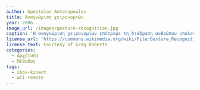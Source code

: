```yaml
---
author: Apostolos Antonopoulos
title: Αναγνώριση χειρονομιών
year: 2006
image_url: /images/gesture-recognition.jpg
caption: 'Η αναγνώριση χειρονομιών επέτρεψε τη διάδραση ανθρώπου υπολογιστή μέσω τεχνικών αναγνώρισης της θέσης του σώματος ανοίγοντας δρόμο για νέες εφαρμογές σε πολλούς τομείς'
license_url: 'https://commons.wikimedia.org/wiki/File:Gesture_Recognition.jpg'
license_text: Courtesy of Greg Roberts
categories:
  - Αρχέτυπα 
  - Μέθοδος
tags:
  - xbox-kinect
  - wii-remote
---
```

